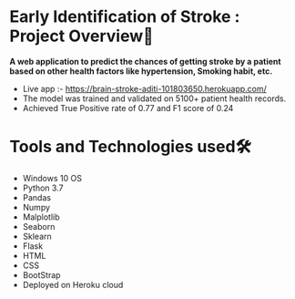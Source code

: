 # Early Identification of Stroke : Project Overview🎯
**A web application to predict the chances of getting stroke by a patient based on other health factors like hypertension, Smoking habit, etc.**
- Live app :- https://brain-stroke-aditi-101803650.herokuapp.com/
- The model was trained and validated on 5100+ patient health records. 
- Achieved True Positive rate of 0.77 and F1 score of 0.24

# Tools and Technologies used🛠
- Windows 10 OS 
- Python 3.7
- Pandas
- Numpy
- Malplotlib 
- Seaborn 
- Sklearn
- Flask
- HTML
- CSS
- BootStrap 
- Deployed on Heroku cloud

